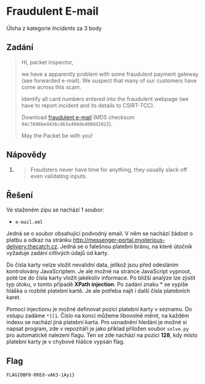 # Fraudulent E-mail
Úloha z kategorie *Incidents* za 3 body

## Zadání

> Hi, packet inspector,
>
> we have a apparently problem with some fraudulent payment gateway (see forwarded e-mail). We suspect that many of our customers have come across this scam.
>
> Identify all card numbers entered into the fraudulent webpage (we have to report incident and its details to CSIRT-TCC).
>
> Download [fraudulent e-mail](https://owncloud.cesnet.cz/index.php/s/sP8kJqndbmYzQoj) (MD5 checksum `94c7696bed436cd63a490de4008d2022`).
>
> May the Packet be with you!

## Nápovědy

1) > Fraudsters never have time for anything, they usually slack off even validating inputs.

## Řešení

Ve staženém zipu se nachází 1 soubor:
- `e-mail.eml`

Jedná se o soubor obsahující podvodný email. V něm se nachází žádost o platbu a odkaz na stránku http://messenger-portal.mysterious-delivery.thecatch.cz. Jedná se o falešnou platební bránu, na které útočník vyžaduje zadání citlivých údajů od karty.

Do čísla karty nelze vložit nevalidní data, jelikož jsou před odesláním kontrolovány JavaScriptem. Je ale možné na stránce JavaScript vypnout, poté lze do čísla karty vložit jakékoliv informace. Po bližší analýze lze zjistit typ útoku, v tomto případě **XPath injection**. Po zadání znaku * se vypíše hláška o rozbité platební kartě. Je ale potřeba najít i další čísla platebních karet.

Pomocí injectionu je možné definovat pozici platební karty v seznamu. Do vstupu zadáme `*][1`. Číslo na konci můžeme libovolně měnit, na každém indexu se nachází jiná platební karta. Pro usnadnění hledání je možné si napsat program, zde v repozitáři je jako příklad přiložen soubor `solve.py` pro automatické nalezení flagu. Ten se zde nachází na pozici **128**, kdy místo platební karty je v chybové hlášce vypsán flag. 

## Flag
`FLAG{0BF0-RREd-vAK3-1Ayi}`
